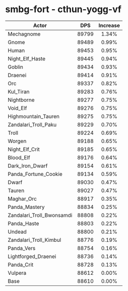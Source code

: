 # smbg-fort - cthun-yogg-vf
| Actor | DPS | Increase |
|---|:---:|:---:|
|Mechagnome|89799|1.34%|
|Gnome|89489|0.99%|
|Human|89453|0.95%|
|Night_Elf_Haste|89445|0.94%|
|Goblin|89434|0.93%|
|Draenei|89414|0.91%|
|Orc|89337|0.82%|
|Kul_Tiran|89283|0.76%|
|Nightborne|89277|0.75%|
|Void_Elf|89276|0.75%|
|Highmountain_Tauren|89275|0.75%|
|Zandalari_Troll_Paku|89229|0.70%|
|Troll|89224|0.69%|
|Worgen|89188|0.65%|
|Night_Elf_Crit|89185|0.65%|
|Blood_Elf|89176|0.64%|
|Dark_Iron_Dwarf|89154|0.61%|
|Panda_Fortune_Cookie|89134|0.59%|
|Dwarf|89030|0.47%|
|Tauren|89027|0.47%|
|Maghar_Orc|88917|0.35%|
|Panda_Mastery|88834|0.25%|
|Zandalari_Troll_Bwonsamdi|88808|0.22%|
|Panda_Haste|88803|0.22%|
|Undead|88800|0.21%|
|Zandalari_Troll_Kimbul|88776|0.19%|
|Panda_Vers|88754|0.16%|
|Lightforged_Draenei|88736|0.14%|
|Panda_Crit|88728|0.13%|
|Vulpera|88612|0.00%|
|Base|88610|0.00%|
